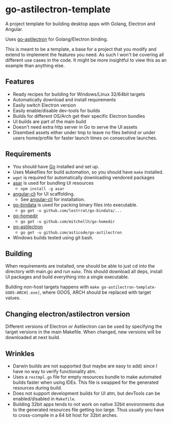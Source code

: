 # go-astilectron-template

A project template for building desktop apps with Golang, Electron and Angular.

Uses [go-astilectron](https://github.com/asticode/go-astilectron) for Golang/Electron binding.

This is meant to be a template, a base for a project that you modify and extend to implement the features you need. As such I won't be covering all different use cases in the code. It might be more insightful to view this as an example than anything else.

## Features
 * Ready recipes for building for Windows/Linux 32/64bit targets
 * Automatically download and install requirements
 * Easily switch Electron version
 * Easily enable/disable dev-tools for builds
 * Builds for different OS/Arch get their specific Electron bundles
 * UI builds are part of the main build
 * Doesn't need extra http server in Go to serve the UI assets
 * Disembed assets either under tmp to leave no files behind or under users home/profile for faster launch times on consecutive launches.

## Requirements

 * You should have [Go](https://golang.org) installed and set up.
 * Uses Makefiles for build automation, so you should have `make` installed.
 * `wget` is required for automatically downloading vendored packages
 * [asar](https://github.com/electron/asar) is used for bundling UI resources
   * `npm install -g asar`
 * [angular-cli](https://github.com/angular/angular-cli) for UI scaffolding.
   * See [angular-cli](https://github.com/angular/angular-cli) for installation.
 * [go-bindata](https://github.com/lestrrat/go-bindata) is used for packing binary files into executable.
   * `go get -u github.com/lestrrat/go-bindata/...`
 * [go-homedir](https://github.com/mitchellh/go-homedir)
   * `go get -u github.com/mitchellh/go-homedir`
 * [go-astilectron](https://github.com/asticode/go-astilectron)
   * `go get -u github.com/asticode/go-astilectron`
 * Windows builds tested using git bash.

## Building

When requirements are installed, one should be able to just cd into the directory with main.go and run `make`. This should download all deps, install UI packages and build everything into a single executable.

Building non-host targets happens with `make go-astilectron-template-GOOS-ARCH[.exe]`, where GOOS, ARCH should be replaced with target values.

## Changing electron/astilectron version

Different versions of Electron or Astilectron can be used by specifying the target versions in the main Makefile. When changed, new versions will be downloaded at next build.

## Wrinkles

 * Darwin builds are not supported (but maybe are easy to add) since I have no way to verify functionality atm.
 * Uses a `restmpl.go` file for empty resources bundle to make automated builds faster when using IDEs. This file is swapped for the generated resources during build.
 * Does not support development builds for UI atm, but devTools can be enabled/disabled in `Makefile`.
 * Building 32bit apps tends to not work on native 32bit environments due to the generated resources file getting too large. Thus usually you have to cross-compile in a 64 bit host for 32bit arches.
